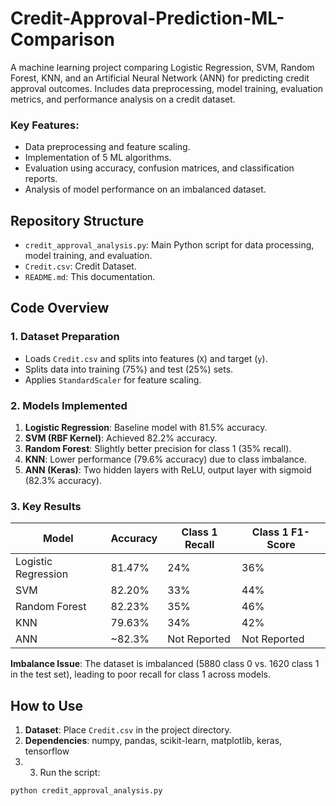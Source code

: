# Credit-Approval-Prediction-ML-Comparison
A machine learning project comparing Logistic Regression, SVM, Random Forest, KNN, and an Artificial Neural Network (ANN) for predicting credit approval outcomes. Includes data preprocessing, model training, evaluation metrics, and performance analysis on a credit dataset.
### Key Features:
- Data preprocessing and feature scaling.
- Implementation of 5 ML algorithms.
- Evaluation using accuracy, confusion matrices, and classification reports.
- Analysis of model performance on an imbalanced dataset.

## Repository Structure
- `credit_approval_analysis.py`: Main Python script for data processing, model training, and evaluation.
- `Credit.csv`: Credit Dataset.
- `README.md`: This documentation.

## Code Overview

### 1. Dataset Preparation
- Loads `Credit.csv` and splits into features (`X`) and target (`y`).
- Splits data into training (75%) and test (25%) sets.
- Applies `StandardScaler` for feature scaling.

### 2. Models Implemented
1. **Logistic Regression**: Baseline model with 81.5% accuracy.
2. **SVM (RBF Kernel)**: Achieved 82.2% accuracy.
3. **Random Forest**: Slightly better precision for class 1 (35% recall).
4. **KNN**: Lower performance (79.6% accuracy) due to class imbalance.
5. **ANN (Keras)**: Two hidden layers with ReLU, output layer with sigmoid (82.3% accuracy).

### 3. Key Results
| Model                | Accuracy | Class 1 Recall | Class 1 F1-Score |
|----------------------|----------|----------------|------------------|
| Logistic Regression  | 81.47%   | 24%            | 36%              |
| SVM                  | 82.20%   | 33%            | 44%              |
| Random Forest        | 82.23%   | 35%            | 46%              |
| KNN                  | 79.63%   | 34%            | 42%              |
| ANN                  | ~82.3%   | Not Reported   | Not Reported     |

**Imbalance Issue**: The dataset is imbalanced (5880 class 0 vs. 1620 class 1 in the test set), leading to poor recall for class 1 across models.

## How to Use
1. **Dataset**: Place `Credit.csv` in the project directory.
2. **Dependencies**: numpy, pandas, scikit-learn, matplotlib, keras, tensorflow
3. 3. Run the script:
```bash
python credit_approval_analysis.py
